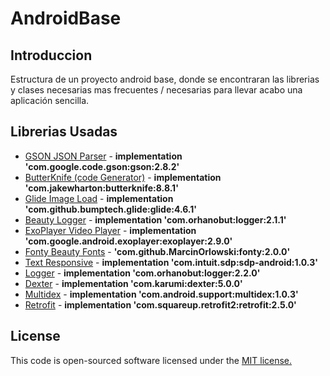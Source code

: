 # AndroidBase


## Introduccion

Estructura de un proyecto android base, donde se encontraran las librerias y clases necesarias mas frecuentes / necesarias para llevar acabo una aplicación sencilla.

## Librerias Usadas 

* [GSON JSON Parser](https://github.com/google/gson) - **implementation 'com.google.code.gson:gson:2.8.2'**
* [ButterKnife (code Generator)](https://github.com/JakeWharton/butterknife) - **implementation 'com.jakewharton:butterknife:8.8.1'**
* [Glide Image Load](https://github.com/bumptech/glide) - **implementation 'com.github.bumptech.glide:glide:4.6.1'**
* [Beauty Logger](https://github.com/orhanobut/logger) - **implementation 'com.orhanobut:logger:2.1.1'**
* [ExoPlayer Video Player](https://github.com/google/ExoPlayer) - **implementation 'com.google.android.exoplayer:exoplayer:2.9.0'**
* [Fonty Beauty Fonts](https://github.com/MarcinOrlowski/Fonty) - **'com.github.MarcinOrlowski:fonty:2.0.0'**
* [Text Responsive](https://github.com/intuit/sdp) - **implementation 'com.intuit.sdp:sdp-android:1.0.3'**
* [Logger](https://github.com/orhanobut/logger) - **implementation 'com.orhanobut:logger:2.2.0'**
* [Dexter](https://github.com/Karumi/Dexter) - **implementation 'com.karumi:dexter:5.0.0'**
* [Multidex](https://mvnrepository.com/artifact/com.android.support/multidex/1.0.3) - **implementation 'com.android.support:multidex:1.0.3'**
* [Retrofit](https://square.github.io/retrofit/) - **implementation  'com.squareup.retrofit2:retrofit:2.5.0'**

## License

This code is open-sourced software licensed under the [MIT license.](https://opensource.org/licenses/MIT)
